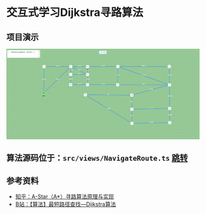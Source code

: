 # 交互式学习Dijkstra寻路算法

## 项目演示
![项目演示](public/demo.gif)

## 算法源码位于：`src/views/NavigateRoute.ts` [跳转](src/views/NavigateRoute.ts)

## 参考资料
- [知乎：A-Star（A*）寻路算法原理与实现](https://zhuanlan.zhihu.com/p/385733813)
- [B站：【算法】最短路径查找—Dijkstra算法](https://www.bilibili.com/video/BV1zz4y1m7Nq/?spm_id_from=333.337.search-card.all.click&vd_source=c21dc7a2f93289c8e3df1bde97f015b9)
